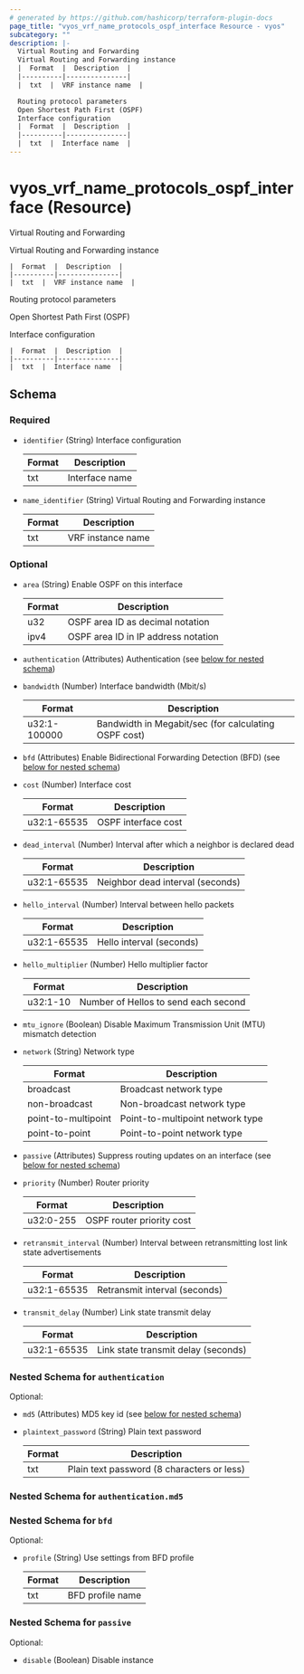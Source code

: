 ```yaml
---
# generated by https://github.com/hashicorp/terraform-plugin-docs
page_title: "vyos_vrf_name_protocols_ospf_interface Resource - vyos"
subcategory: ""
description: |-
  Virtual Routing and Forwarding
  Virtual Routing and Forwarding instance
  |  Format  |  Description  |
  |----------|---------------|
  |  txt  |  VRF instance name  |

  Routing protocol parameters
  Open Shortest Path First (OSPF)
  Interface configuration
  |  Format  |  Description  |
  |----------|---------------|
  |  txt  |  Interface name  |
---
```


# vyos_vrf_name_protocols_ospf_interface (Resource)

Virtual Routing and Forwarding

Virtual Routing and Forwarding instance

    |  Format  |  Description  |
    |----------|---------------|
    |  txt  |  VRF instance name  |

Routing protocol parameters

Open Shortest Path First (OSPF)

Interface configuration

    |  Format  |  Description  |
    |----------|---------------|
    |  txt  |  Interface name  |



<!-- schema generated by tfplugindocs -->
## Schema

### Required

- `identifier` (String) Interface configuration

    |  Format  |  Description  |
    |----------|---------------|
    |  txt  |  Interface name  |
- `name_identifier` (String) Virtual Routing and Forwarding instance

    |  Format  |  Description  |
    |----------|---------------|
    |  txt  |  VRF instance name  |

### Optional

- `area` (String) Enable OSPF on this interface

    |  Format  |  Description  |
    |----------|---------------|
    |  u32  |  OSPF area ID as decimal notation  |
    |  ipv4  |  OSPF area ID in IP address notation  |
- `authentication` (Attributes) Authentication (see [below for nested schema](#nestedatt--authentication))
- `bandwidth` (Number) Interface bandwidth (Mbit/s)

    |  Format  |  Description  |
    |----------|---------------|
    |  u32:1-100000  |  Bandwidth in Megabit/sec (for calculating OSPF cost)  |
- `bfd` (Attributes) Enable Bidirectional Forwarding Detection (BFD) (see [below for nested schema](#nestedatt--bfd))
- `cost` (Number) Interface cost

    |  Format  |  Description  |
    |----------|---------------|
    |  u32:1-65535  |  OSPF interface cost  |
- `dead_interval` (Number) Interval after which a neighbor is declared dead

    |  Format  |  Description  |
    |----------|---------------|
    |  u32:1-65535  |  Neighbor dead interval (seconds)  |
- `hello_interval` (Number) Interval between hello packets

    |  Format  |  Description  |
    |----------|---------------|
    |  u32:1-65535  |  Hello interval (seconds)  |
- `hello_multiplier` (Number) Hello multiplier factor

    |  Format  |  Description  |
    |----------|---------------|
    |  u32:1-10  |  Number of Hellos to send each second  |
- `mtu_ignore` (Boolean) Disable Maximum Transmission Unit (MTU) mismatch detection
- `network` (String) Network type

    |  Format  |  Description  |
    |----------|---------------|
    |  broadcast  |  Broadcast network type  |
    |  non-broadcast  |  Non-broadcast network type  |
    |  point-to-multipoint  |  Point-to-multipoint network type  |
    |  point-to-point  |  Point-to-point network type  |
- `passive` (Attributes) Suppress routing updates on an interface (see [below for nested schema](#nestedatt--passive))
- `priority` (Number) Router priority

    |  Format  |  Description  |
    |----------|---------------|
    |  u32:0-255  |  OSPF router priority cost  |
- `retransmit_interval` (Number) Interval between retransmitting lost link state advertisements

    |  Format  |  Description  |
    |----------|---------------|
    |  u32:1-65535  |  Retransmit interval (seconds)  |
- `transmit_delay` (Number) Link state transmit delay

    |  Format  |  Description  |
    |----------|---------------|
    |  u32:1-65535  |  Link state transmit delay (seconds)  |

<a id="nestedatt--authentication"></a>
### Nested Schema for `authentication`

Optional:

- `md5` (Attributes) MD5 key id (see [below for nested schema](#nestedatt--authentication--md5))
- `plaintext_password` (String) Plain text password

    |  Format  |  Description  |
    |----------|---------------|
    |  txt  |  Plain text password (8 characters or less)  |

<a id="nestedatt--authentication--md5"></a>
### Nested Schema for `authentication.md5`



<a id="nestedatt--bfd"></a>
### Nested Schema for `bfd`

Optional:

- `profile` (String) Use settings from BFD profile

    |  Format  |  Description  |
    |----------|---------------|
    |  txt  |  BFD profile name  |


<a id="nestedatt--passive"></a>
### Nested Schema for `passive`

Optional:

- `disable` (Boolean) Disable instance
